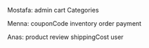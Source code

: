 Mostafa:
admin 
cart 
Categories

Menna:
couponCode
inventory
order
payment

Anas:
product
review
shippingCost
user
